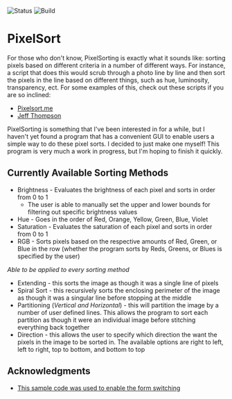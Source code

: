 ![Status](https://img.shields.io/badge/Status-Incomplete-yellow)
![Build](https://img.shields.io/badge/Build-Unavailable-blue)

# PixelSort

For those who don't know, PixelSorting is exactly what it sounds like: sorting pixels based on different criteria in a number of different ways. For instance, a script that does this would scrub through a photo line by line and then sort the pixels in the line based on different things, such as hue, luminosity, transparency, ect. For some examples of this, check out these scripts if you are so inclined: 

* [Pixelsort.me](http://www.pixelsort.me/)
* [Jeff Thompson](https://github.com/jeffThompson/PixelSorting)

PixelSorting is something that I've been interested in for a while, but I haven't yet found a program that has a convenient GUI to enable users a simple way to do these pixel sorts. I decided to just make one myself! This program is very much a work in progress, but I'm hoping to finish it quickly.

## Currently Available Sorting Methods

* Brightness - Evaluates the brightness of each pixel and sorts in order from 0 to 1
  * The user is able to manually set the upper and lower bounds for filtering out specific brightness values
* Hue - Goes in the order of Red, Orange, Yellow, Green, Blue, Violet
* Saturation - Evaluates the saturation of each pixel and sorts in order from 0 to 1
* RGB - Sorts pixels based on the respective amounts of Red, Green, or Blue in the row (whether the program sorts by Reds, Greens, or Blues is specified by the user)

*Able to be applied to every sorting method*

* Extending - this sorts the image as though it was a single line of pixels
* Spiral Sort - this recursively sorts the enclosing perimeter of the image as though it was a singular line before stopping at the middle
* Partitioning (*Vertical and Horizontal*) - this will partition the image by a number of user defined lines. This allows the program to sort each partition as though it were an individual image before stitching everything back together 
* Direction - this allows the user to specify which direction the want the pixels in the image to be sorted in. The available options are right to left, left to right, top to bottom, and bottom to top

## Acknowledgments

* [This sample code was used to enable the form switching](https://www.technical-recipes.com/2018/navigating-between-views-in-wpf-mvvm/)

